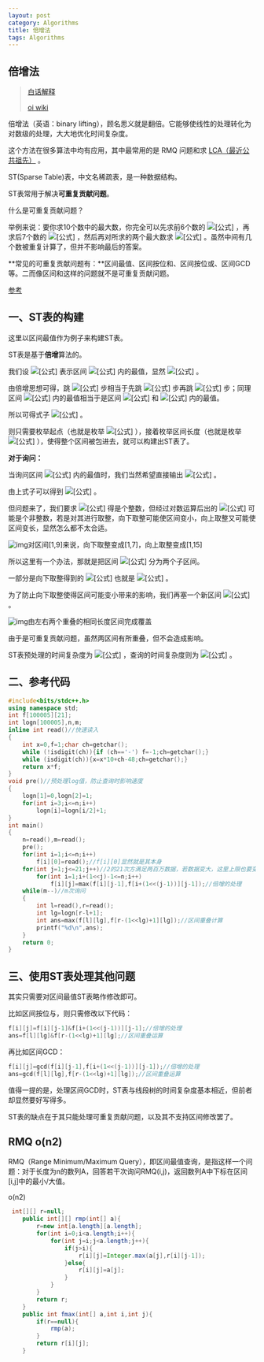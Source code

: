 ```yaml
---
layout: post
category: Algorithms
title: 倍增法
tags: Algorithms
---
```


## 倍增法

> [白话解释](https://blog.csdn.net/jarjingx/article/details/8180560)
>
> [oi wiki](https://oi-wiki.org/basic/binary-lifting/)

倍增法（英语：binary lifting），顾名思义就是翻倍。它能够使线性的处理转化为对数级的处理，大大地优化时间复杂度。

这个方法在很多算法中均有应用，其中最常用的是 RMQ 问题和求 [LCA（最近公共祖先）](https://oi-wiki.org/graph/lca/) 。



ST(Sparse Table)表，中文名稀疏表，是一种数据结构。

ST表常用于解决**可重复贡献问题**。

什么是可重复贡献问题？

举例来说：要你求10个数中的最大数，你完全可以先求前6个数的 ![[公式]](https://www.zhihu.com/equation?tex=max) ，再求后7个数的 ![[公式]](https://www.zhihu.com/equation?tex=max) ，然后再对所求的两个最大数求 ![[公式]](https://www.zhihu.com/equation?tex=max) 。虽然中间有几个数被重复计算了，但并不影响最后的答案。

**常见的可重复贡献问题有：**区间最值、区间按位和、区间按位或、区间GCD等。二而像区间和这样的问题就不是可重复贡献问题。

[参考](https://zhuanlan.zhihu.com/p/123360481#:~:text=ST(Sparse%20Table)%E8%A1%A8%EF%BC%8C,%E8%A7%A3%E5%86%B3%E5%8F%AF%E9%87%8D%E5%A4%8D%E8%B4%A1%E7%8C%AE%E9%97%AE%E9%A2%98%E3%80%82)

## 一、ST表的构建

这里以区间最值作为例子来构建ST表。

ST表是基于**倍增**算法的。

我们设 ![[公式]](https://www.zhihu.com/equation?tex=f[i][j]) 表示区间 ![[公式]](https://www.zhihu.com/equation?tex=[i%2Ci%2B2^j-1]) 内的最值，显然 ![[公式]](https://www.zhihu.com/equation?tex=f[i][0]%3Dmax[i%2Ci]%3Dnum_i) 。

由倍增思想可得，跳 ![[公式]](https://www.zhihu.com/equation?tex=2^i) 步相当于先跳 ![[公式]](https://www.zhihu.com/equation?tex=2^{i-1}) 步再跳 ![[公式]](https://www.zhihu.com/equation?tex=2%5E%7Bi-1%7D) 步；同理区间 ![[公式]](https://www.zhihu.com/equation?tex=[i%2Ci%2B2^j-1]) 内的最值相当于是区间 ![[公式]](https://www.zhihu.com/equation?tex=[i%2Ci%2B2^{j-1}-1]) 和 ![[公式]](https://www.zhihu.com/equation?tex=[i%2B2^{j-1}%2Ci%2B2^j-1]) 内的最值。

所以可得式子 ![[公式]](https://www.zhihu.com/equation?tex=f[i][j]%3Dmax(f[i][j-1]%2Cf[i%2B2^{j-1}][j-1])) 。

则只需要枚举起点（也就是枚举 ![[公式]](https://www.zhihu.com/equation?tex=i) ），接着枚举区间长度（也就是枚举 ![[公式]](https://www.zhihu.com/equation?tex=j) ），使得整个区间被包进去，就可以构建出ST表了。

**对于询问：**

当询问区间 ![[公式]](https://www.zhihu.com/equation?tex=[l%2Cr]) 内的最值时，我们当然希望直接输出 ![[公式]](https://www.zhihu.com/equation?tex=f[l][x]%2C(l%2B2^x-1%3Dr)) 。

由上式子可以得到 ![[公式]](https://www.zhihu.com/equation?tex=x%3Dlog_2(r-l%2B1)) 。

但问题来了，我们要求 ![[公式]](https://www.zhihu.com/equation?tex=j) 得是个整数，但经过对数运算后出的 ![[公式]](https://www.zhihu.com/equation?tex=x) 可能是个非整数，若是对其进行取整，向下取整可能使区间变小，向上取整又可能使区间变长，显然怎么都不太合适。

![img](https://cdn.jsdelivr.net/gh/mafulong/mdPic@v1/v1/147.png)对区间[1,9]来说，向下取整变成[1,7]，向上取整变成[1,15]

所以这里有一个办法，那就是把区间 ![[公式]](https://www.zhihu.com/equation?tex=[l%2Cr]) 分为两个子区间。

一部分是向下取整得到的 ![[公式]](https://www.zhihu.com/equation?tex=[l%2Cl%2B2^{[log_2(r-l%2B1)]}-1]) 也就是 ![[公式]](https://www.zhihu.com/equation?tex=f[l][\+[x]\+]) 。

为了防止向下取整使得区间可能变小带来的影响，我们再塞一个新区间 ![[公式]](https://www.zhihu.com/equation?tex=[r-2^x%2B1%2Cr]) 。

![img](https://cdn.jsdelivr.net/gh/mafulong/mdPic@v1/v1/130.png)由左右两个重叠的相同长度区间完成覆盖



由于是可重复贡献问题，虽然两区间有所重叠，但不会造成影响。

ST表预处理的时间复杂度为 ![[公式]](https://www.zhihu.com/equation?tex=O(nlog_2n)) ，查询的时间复杂度则为 ![[公式]](https://www.zhihu.com/equation?tex=O(1)) 。

## 二、参考代码

```cpp
#include<bits/stdc++.h>
using namespace std;
int f[100005][21];
int logn[100005],n,m;
inline int read()//快速读入
{
    int x=0,f=1;char ch=getchar();
    while (!isdigit(ch)){if (ch=='-') f=-1;ch=getchar();}
    while (isdigit(ch)){x=x*10+ch-48;ch=getchar();}
    return x*f;
}
void pre()//预处理log值，防止查询时影响速度
{
    logn[1]=0,logn[2]=1;
    for(int i=3;i<=n;i++)
        logn[i]=logn[i/2]+1;
}
int main()
{
    n=read(),m=read();
    pre();
    for(int i=1;i<=n;i++)
        f[i][0]=read();//f[i][0]显然就是其本身
    for(int j=1;j<=21;j++)//2的21次方满足两百万数据，若数据变大，这里上限也要变大
        for(int i=1;i+(1<<j)-1<=n;i++)
            f[i][j]=max(f[i][j-1],f[i+(1<<(j-1))][j-1]);//倍增的处理
    while(m--)//m次询问
    {
        int l=read(),r=read();
        int lg=logn[r-l+1];
        int ans=max(f[l][lg],f[r-(1<<lg)+1][lg]);//区间重叠计算
        printf("%d\n",ans);
    }
    return 0;
}
```

## 三、使用ST表处理其他问题

其实只需要对区间最值ST表略作修改即可。

比如区间按位与，则只需修改以下代码：

```cpp
f[i][j]=f[i][j-1]&f[i+(1<<(j-1))][j-1];//倍增的处理
ans=f[l][lg]&f[r-(1<<lg)+1][lg];//区间重叠运算
```

再比如区间GCD：

```cpp
f[i][j]=gcd(f[i][j-1],f[i+(1<<(j-1))][j-1]);//倍增的处理
ans=gcd(f[l][lg],f[r-(1<<lg)+1][lg]);//区间重叠运算
```

值得一提的是，处理区间GCD时，ST表与线段树的时间复杂度基本相近，但前者却显然要好写得多。

ST表的缺点在于其只能处理可重复贡献问题，以及其不支持区间修改罢了。



## RMQ o(n2)

RMQ（Range Minimum/Maximum Query），即区间最值查询，是指这样一个问题：对于长度为n的数列A，回答若干次询问RMQ(i,j)，返回数列A中下标在区间[i,j]中的最小/大值。

o(n2)

```java
 int[][] r=null;
    public int[][] rmp(int[] a){
        r=new int[a.length][a.length];
        for(int i=0;i<a.length;i++){
            for(int j=i;j<a.length;j++){
                if(j>i){
                    r[i][j]=Integer.max(a[j],r[i][j-1]);
                }else{
                    r[i][j]=a[j];
                }
            }
        }
        return r;
    }
    public int fmax(int[] a,int i,int j){
        if(r==null){
            rmp(a);
        }
        return r[i][j];
    }
```

